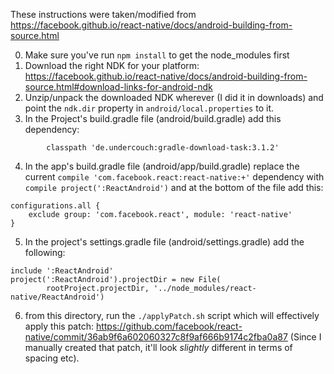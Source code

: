 These instructions were taken/modified from https://facebook.github.io/react-native/docs/android-building-from-source.html

0) Make sure you've run `npm install` to get the node_modules first
1) Download the right NDK for your platform: https://facebook.github.io/react-native/docs/android-building-from-source.html#download-links-for-android-ndk
2) Unzip/unpack the downloaded NDK wherever (I did it in downloads) and point the `ndk.dir` property in `android/local.properties` to it.
3) In the Project's build.gradle file (android/build.gradle) add this dependency:
```
        classpath 'de.undercouch:gradle-download-task:3.1.2'
```
4) In the app's build.gradle file (android/app/build.gradle) replace the current `compile 'com.facebook.react:react-native:+'` dependency with `compile project(':ReactAndroid')` and at the bottom of the file add this:
```
configurations.all {
    exclude group: 'com.facebook.react', module: 'react-native'
}
```
5) In the project's settings.gradle file (android/settings.gradle) add the following:
```
include ':ReactAndroid'
project(':ReactAndroid').projectDir = new File(
        rootProject.projectDir, '../node_modules/react-native/ReactAndroid')
```
6) from this directory, run the `./applyPatch.sh` script which will effectively apply this patch: https://github.com/facebook/react-native/commit/36ab9f6a602060327c8f9af666b9174c2fba0a87 (Since I manually created that patch, it'll look *slightly* different in terms of spacing etc).
